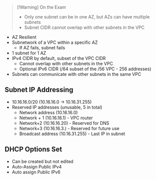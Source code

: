 >[!Warning] On the Exam
> - Only one subnet can be in one AZ, but AZs can have multiple subnets
> - Subnet CIDR cannot overlap with other subnets in the VPC

- AZ Resilient
- Subnetwork of a VPC within a specific AZ
	- If AZ fails, subnet fails
- 1 subnet for 1 AZ
- IPv4 CIDR by default, subset of the VPC CIDR
	- Cannot overlap with other subnets in the VPC
	- Optional IPv6 CIDR (/64 subset of the /56 VPC - 256 addresses)
- Subnets can communicate with other subnets in the same VPC

## Subnet IP Addressing

- 10.16.16.0/20 (10.16.16.0 -> 10.16.31.255)
- Reserved IP addresses (unusable, 5 in total)
	- Network address (10.16.16.0)
	- Network + 1 (10.16.16.1) - VPC router
	- Network+2 (10.16.16.20) - Reserved for DNS
	- Network+3 (10.16.16.3.) - Reserved for future use
	- Broadcast address (10.16.31.255) - Last IP in subnet

## DHCP Options Set

- Can be created but not edited
- Auto-Assign Public IPv4
- Auto assign Public IPv6